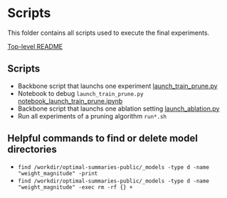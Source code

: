 
# Scripts

This folder contains all scripts used to execute the final experiments.

[Top-level README](../README.md)

## Scripts

* Backbone script that launchs one experiment [launch_train_prune.py](/optimal-summaries-public/scripts/launch_train_prune.py)
* Notebook to debug ``launch_train_prune.py`` [notebook_launch_train_prune.ipynb](/optimal-summaries-public/scripts/notebook_launch_train_prune.ipynb)
* Backbone script that launchs one ablation setting [launch_ablation.py](/optimal-summaries-public/scripts/launch_ablation.py)
* Run all experiments of a pruning algorithm ``run*.sh``

## Helpful commands to find or delete model directories

* ```find /workdir/optimal-summaries-public/_models -type d -name "weight_magnitude" -print```
* ```find /workdir/optimal-summaries-public/_models -type d -name "weight_magnitude" -exec rm -rf {} +```
